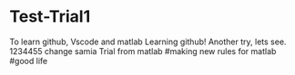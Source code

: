 # Test-Trial1
 To learn github, Vscode and matlab
 Learning github!
 Another try, lets see.
 1234455
change samia
Trial from matlab
#making new rules for matlab
#good life